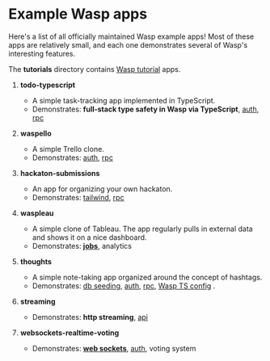 # Example Wasp apps

Here's a list of all officially maintained Wasp example apps!
Most of these apps are relatively small, and each one demonstrates several of Wasp's interesting features.

The **tutorials** directory contains [Wasp tutorial](https://wasp.sh/docs/tutorial/create) apps.

1. **todo-typescript**

   - A simple task-tracking app implemented in TypeScript.
   - Demonstrates: **full-stack type safety in Wasp via TypeScript**, [auth](https://wasp.sh/docs/auth/overview), [rpc](https://wasp.sh/docs/data-model/operations/overview)

1. **waspello**

   - A simple Trello clone.
   - Demonstrates: [auth](https://wasp.sh/docs/auth/overview), [rpc](https://wasp.sh/docs/data-model/operations/overview)

1. **hackaton-submissions**

   - An app for organizing your own hackaton.
   - Demonstrates: [tailwind](https://wasp.sh/docs/project/css-frameworks#tailwind), [rpc](https://wasp.sh/docs/data-model/operations/overview)

1. **waspleau**

   - A simple clone of Tableau. The app regularly pulls in external data and shows it on a nice dashboard.
   - Demonstrates: **[jobs](https://wasp.sh/docs/advanced/jobs)**, analytics

1. **thoughts**

   - A simple note-taking app organized around the concept of hashtags.
   - Demonstrates: [db seeding](https://wasp.sh/docs/data-model/backends#seeding-the-database), [auth](https://wasp.sh/docs/auth/overview), [rpc](https://wasp.sh/docs/data-model/operations/overview), [Wasp TS config](https://wasp.sh/docs/general/wasp-ts-config) .

1. **streaming**

   - Demonstrates: **http streaming**, [api](https://wasp.sh/docs/advanced/apis)

1. **websockets-realtime-voting**
   - Demonstrates: **[web sockets](https://wasp.sh/docs/advanced/web-sockets)**, [auth](https://wasp.sh/docs/auth/overview), voting system
